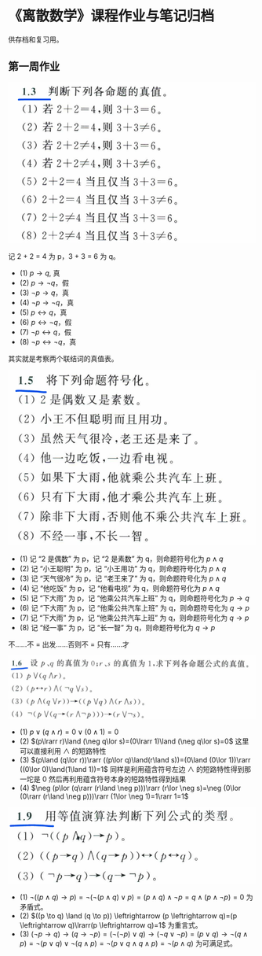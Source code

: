 # 《离散数学》课程作业与笔记归档

供存档和复习用。

## 第一周作业

![alt text](image-15.png)

记 2 + 2 = 4 为 p，3 + 3 = 6 为 q。

- (1) $p\rightarrow q$, 真
- (2) $p\rightarrow \neg q$，假
- (3) $\neg p\rightarrow q$，真
- (4) $\neg p\rightarrow \neg q$，真
- (5) $p\leftrightarrow q$，真
- (6) $p\leftrightarrow \neg q$，假
- (7) $\neg p\leftrightarrow q$，假
- (8) $\neg p\leftrightarrow \neg q$，真

其实就是考察两个联结词的真值表。

![alt text](image-16.png)

- (1) 记 “2 是偶数” 为 p，记 “2 是素数” 为 q，则命题符号化为 $p\land q$
- (2) 记 “小王聪明” 为 p，记 “小王用功” 为 q，则命题符号化为 $p\land q$
- (3) 记 “天气很冷” 为 p，记 “老王来了” 为 q，则命题符号化为 $p\land q$
- (4) 记 “他吃饭” 为 p，记 “他看电视” 为 q，则命题符号化为 $p\land q$
- (5) 记 “下大雨” 为 p，记 “他乘公共汽车上班” 为 q，则命题符号化为 $p\rightarrow q$
- (6) 记 “下大雨” 为 p，记 “他乘公共汽车上班” 为 q，则命题符号化为 $q\rightarrow p$
- (7) 记 “下大雨” 为 p，记 “他乘公共汽车上班” 为 q，则命题符号化为 $q\rightarrow p$
- (8) 记 “经一事” 为 p，记 “长一智” 为 q，则命题符号化为 $q\rightarrow p$

不……不 = 出发……否则不 = 只有……才

![alt text](image-17.png)

- (1) $p\lor (q\land r)=0\lor (0\land 1)=0$
- (2) $(p\lrarr r)\land (\neg q\lor s)=(0\lrarr 1)\land (\neg q\lor s)=0$ 这里可以直接利用 $\land$ 的短路特性
- (3) $(p\land (q\lor r))\rarr ((p\lor q)\land(r\land s))=(0\land (0\lor 1))\rarr ((0\lor 0)\land(1\land 1))=1$ 同样是利用蕴含符号左边 $\land$ 的短路特性得到那一坨是 $0$ 然后再利用蕴含符号本身的短路特性得到结果
- (4) $\neg (p\lor (q\rarr (r\land \neg p)))\rarr (r\lor \neg s)=\neg (0\lor (0\rarr (r\land \neg p)))\rarr (1\lor \neg 1)=1\rarr 1=1$

![alt text](image-18.png)

- (1) $\neg((p \land q) \to p)=\neg (\neg (p \land q)\lor p)=(p \land q)\land \neg p=q\land( p\land\neg p)=0$ 为矛盾式。
- (2) $((p \to q) \land (q \to p)) \leftrightarrow (p \leftrightarrow q)=(p \leftrightarrow q)\lrarr(p \leftrightarrow q)=1$ 为重言式。
- (3) $(\neg p \to q) \to (q \to \neg p)=(\neg(\neg p) \lor q)\to (\neg q \lor \neg p)=(p \lor q)\to \neg(q \land p)=\neg(p \lor q)\lor \neg(q \land p)=\neg(p \lor q\land q \land p)=\neg(p\land q)$ 为可满足式。